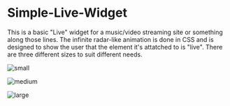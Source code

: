 # Simple-Live-Widget

This is a basic "Live" widget for a music/video streaming site or something along those lines. The infinite radar-like animation is done in CSS and is designed to show the user that the element it's attatched to is "live". There are three different sizes to suit different needs. 

![small](https://user-images.githubusercontent.com/36022719/35898436-9ad5881e-0b7b-11e8-99d7-70bd16540fd3.PNG)

![medium](https://user-images.githubusercontent.com/36022719/35898497-e0288da8-0b7b-11e8-879a-f6a54816a3e6.PNG)

![large](https://user-images.githubusercontent.com/36022719/35898502-e32d38dc-0b7b-11e8-9a7b-cc62ea4169b7.PNG)

